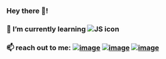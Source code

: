 ### Hey there 👋!
### <p>🌱 I’m currently learning <span><img src="https://img.shields.io/badge/JavaScript-F7DF1E?style=for-the-badge&logo=javascript&logoColor=black" alt="JS icon"></span></p> 

### 📫 reach out to me: [![image](https://img.shields.io/badge/Twitter-1DA1F2?style=for-the-badge&logo=twitter&logoColor=white)](https://twitter.com/_shubham_ghuge_) [![image](https://img.shields.io/badge/Instagram-E4405F?style=for-the-badge&logo=instagram&logoColor=white)](https://instagram.com/shubhamghuge_) [![image](https://img.shields.io/badge/Gmail-D14836?style=for-the-badge&logo=gmail&logoColor=white)](mailto://shubhamghuge34@gamil.com)
<!--
**shubham-ghuge/shubham-ghuge** is a ✨ _special_ ✨ repository because its `README.md` (this file) appears on your GitHub profile.

Here are some ideas to get you started:

- 🔭 I’m currently working on ...
- 🌱 I’m currently learning ...
- 👯 I’m looking to collaborate on ...
- 🤔 I’m looking for help with ...
- 💬 Ask me about ...
- 📫 How to reach me: ...
- 😄 Pronouns: ...
- ⚡ Fun fact: ...
-->
